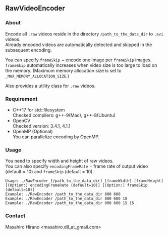 ## RawVideoEncoder

### About
Encode all `.raw` videos reside in the directory `/path_to_the_data_dir` to `.avi` videos.  
Already encoded videos are automatically detected and skipped in the subsequent encoding.  

You can specify `frameSkip` − encode one image per `frameSkip` images.
`frameSkip` automatically increases when video size is too large to load on the memory. 
(Maximum memory allocation size is set to `_MAX_MEMORY_ALLOCATION_SIZE`.)
 
Also provides a utility class for `.raw` videos.
 
### Requirement
- C++17 for std::filesystem  
Checked compilers: g++-9(Mac), g++-8(Ubuntu)
- OpenCV  
Checked version: 3.4.1, 4.1.1
- OpenMP (Optional)  
You can parallelize encoding by OpenMP.
 
### Usage
You need to specify width and height of raw videos.  
You can also specify `encodingFrameRate` − frame rate of output video (default = 10)
and `frameSkip` (default = 10).  

    Usage: ./RawEncoder [/path_to_the_data_dir] [frameWidth] [frameHeight] [(Option:) encodingFrameRate (default=10)] [(Option:) frameSkip (default=10)]  
    Example: ./RawEncoder /path_to_the_data_dir 800 600  
    Example: ./RawEncoder /path_to_the_data_dir 800 600 10  
    Example: ./RawEncoder /path_to_the_data_dir 800 600 15 15  
 
### Contact
Masahiro Hirano <masahiro.dll_at_gmail.com>
    
